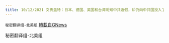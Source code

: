 ```yaml
---
title: 10/12/2021 文贵盖特：日本、德国、英国和台湾明知中共造假，却仍向中共国投入了大量资金
---
```

`秘密翻译组-北美组` [轉載自GNews](https://gnews.org/zh-hans/1590329/)

秘密翻译组-北美组
